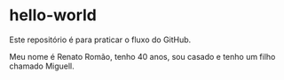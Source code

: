 # hello-world
Este repositório é para praticar o fluxo do GitHub.

Meu nome é Renato Romão, tenho 40 anos, sou casado e tenho um filho chamado Miguell.  
